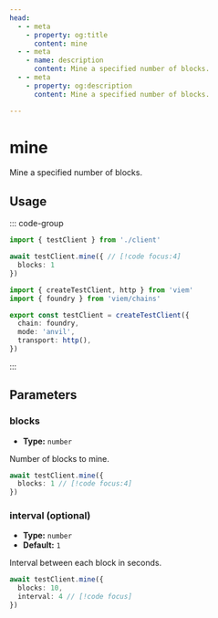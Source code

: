 ```yaml
---
head:
  - - meta
    - property: og:title
      content: mine
  - - meta
    - name: description
      content: Mine a specified number of blocks.
  - - meta
    - property: og:description
      content: Mine a specified number of blocks.

---
```



# mine

Mine a specified number of blocks.

## Usage

::: code-group

```ts [example.ts]
import { testClient } from './client'

await testClient.mine({ // [!code focus:4]
  blocks: 1
})
```

```ts [client.ts]
import { createTestClient, http } from 'viem'
import { foundry } from 'viem/chains'

export const testClient = createTestClient({
  chain: foundry,
  mode: 'anvil',
  transport: http(), 
})
```

:::

## Parameters

### blocks

- **Type:** `number`

Number of blocks to mine.

```ts
await testClient.mine({
  blocks: 1 // [!code focus:4]
})
```

### interval (optional)

- **Type:** `number`
- **Default:** `1`

Interval between each block in seconds.

```ts
await testClient.mine({
  blocks: 10,
  interval: 4 // [!code focus]
})
```